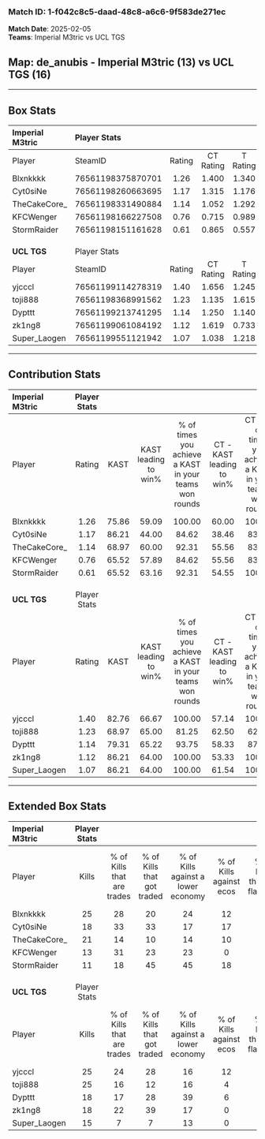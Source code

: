 ### Match ID: 1-f042c8c5-daad-48c8-a6c6-9f583de271ec  
**Match Date**: 2025-02-05  
**Teams**: Imperial M3tric vs UCL TGS  

## **Map**: de_anubis - Imperial M3tric (13) vs UCL TGS (16)  
---  

## Box Stats  

| **Imperial M3tric** | Player Stats      |        |           |          |       |      |       |         |        |      |     |
| :- | :- | :-: | :-: | :-: | :-: | :-: | :-: | :-: | :-: | :-: | :-: |
| Player              | SteamID           | Rating | CT Rating | T Rating | KAST  | ADR  | Kills | Assists | Deaths | K/D  | HS% |
| Blxnkkkk            | 76561198375870701 |  1.26  |   1.400   |  1.340   | 75.86 | 86.8 |  25   |    7    |   22   | 1.14 | 48  |
| Cyt0siNe            | 76561198260663695 |  1.17  |   1.315   |  1.176   | 86.21 | 73.9 |  18   |    5    |   17   | 1.06 | 61  |
| TheCakeCore_        | 76561198331490884 |  1.14  |   1.052   |  1.292   | 68.97 | 73.5 |  21   |    7    |   17   | 1.24 | 38  |
| KFCWenger           | 76561198166227508 |  0.76  |   0.715   |  0.989   | 65.52 | 63.8 |  13   |    9    |   22   | 0.59 | 46  |
| StormRaider         | 76561198151161628 |  0.61  |   0.865   |  0.557   | 65.52 | 44.7 |  11   |    7    |   23   | 0.48 | 54  |
|                     |                   |        |           |          |       |      |       |         |        |      |     |
|                     |                   |        |           |          |       |      |       |         |        |      |     |
|                     |                   |        |           |          |       |      |       |         |        |      |     |
| **UCL TGS**         | Player Stats      |        |           |          |       |      |       |         |        |      |     |
| Player              | SteamID           | Rating | CT Rating | T Rating | KAST  | ADR  | Kills | Assists | Deaths | K/D  | HS% |
| yjcccl              | 76561199114278319 |  1.40  |   1.656   |  1.245   | 82.76 | 84.1 |  25   |    4    |   16   | 1.56 | 52  |
| toji888             | 76561198368991562 |  1.23  |   1.135   |  1.615   | 68.97 | 81.1 |  25   |    4    |   19   | 1.32 | 28  |
| Dypttt              | 76561199213741295 |  1.14  |   1.250   |  1.140   | 79.31 | 82.6 |  18   |    9    |   18   | 1.00 | 27  |
| zk1ng8              | 76561199061084192 |  1.12  |   1.619   |  0.733   | 86.21 | 67.3 |  18   |    7    |   19   | 0.95 | 61  |
| Super_Laogen        | 76561199551121942 |  1.07  |   1.038   |  1.218   | 86.21 | 61.0 |  15   |    9    |   16   | 0.94 | 33  |
---  

## Contribution Stats  

| **Imperial M3tric** | Player Stats |       |                      |                                                        |                           |                                                             |                          |                                                            |
| :- | :-: | :-: | :-: | :-: | :-: | :-: | :-: | :-: |
| Player              |    Rating    | KAST  | KAST leading to win% | % of times you achieve a KAST in your teams won rounds | CT - KAST leading to win% | CT - % of times you achieve a KAST in your teams won rounds | T - KAST leading to win% | T - % of times you achieve a KAST in your teams won rounds |
| Blxnkkkk            |     1.26     | 75.86 |        59.09         |                         100.00                         |           60.00           |                           100.00                            |          58.33           |                           100.00                           |
| Cyt0siNe            |     1.17     | 86.21 |        44.00         |                         84.62                          |           38.46           |                            83.33                            |          50.00           |                           85.71                            |
| TheCakeCore_        |     1.14     | 68.97 |        60.00         |                         92.31                          |           55.56           |                            83.33                            |          63.64           |                           100.00                           |
| KFCWenger           |     0.76     | 65.52 |        57.89         |                         84.62                          |           55.56           |                            83.33                            |          60.00           |                           85.71                            |
| StormRaider         |     0.61     | 65.52 |        63.16         |                         92.31                          |           54.55           |                           100.00                            |          75.00           |                           85.71                            |
|                     |              |       |                      |                                                        |                           |                                                             |                          |                                                            |
|                     |              |       |                      |                                                        |                           |                                                             |                          |                                                            |
|                     |              |       |                      |                                                        |                           |                                                             |                          |                                                            |
| **UCL TGS**         | Player Stats |       |                      |                                                        |                           |                                                             |                          |                                                            |
| Player              |    Rating    | KAST  | KAST leading to win% | % of times you achieve a KAST in your teams won rounds | CT - KAST leading to win% | CT - % of times you achieve a KAST in your teams won rounds | T - KAST leading to win% | T - % of times you achieve a KAST in your teams won rounds |
| yjcccl              |     1.40     | 82.76 |        66.67         |                         100.00                         |           57.14           |                           100.00                            |          80.00           |                           100.00                           |
| toji888             |     1.23     | 68.97 |        65.00         |                         81.25                          |           62.50           |                            62.50                            |          66.67           |                           100.00                           |
| Dypttt              |     1.14     | 79.31 |        65.22         |                         93.75                          |           58.33           |                            87.50                            |          72.73           |                           100.00                           |
| zk1ng8              |     1.12     | 86.21 |        64.00         |                         100.00                         |           53.33           |                           100.00                            |          80.00           |                           100.00                           |
| Super_Laogen        |     1.07     | 86.21 |        64.00         |                         100.00                         |           61.54           |                           100.00                            |          66.67           |                           100.00                           |
---  

## Extended Box Stats  

| **Imperial M3tric** | Player Stats |                            |                            |                                    |                         |                              |                                 |        |                             |                                     |                          |                               |                            |
| :- | :-: | :-: | :-: | :-: | :-: | :-: | :-: | :-: | :-: | :-: | :-: | :-: | :-: |
| Player              |    Kills     | % of Kills that are trades | % of Kills that got traded | % of Kills against a lower economy | % of Kills against ecos | % of Kills that are flawless | % of Kills that are close duels | Deaths | % of Deaths that get traded | % of Deaths against a lower economy | % of Deaths against ecos | % of Deaths that are flawless | % of Deaths that are close |
| Blxnkkkk            |      25      |             28             |             20             |                 24                 |           12            |              60              |                4                |   22   |             27              |                  5                  |            5             |              59               |             5              |
| Cyt0siNe            |      18      |             33             |             33             |                 17                 |           17            |              78              |               11                |   17   |             24              |                 12                  |            12            |              35               |             6              |
| TheCakeCore_        |      21      |             14             |             10             |                 14                 |           10            |              67              |                5                |   17   |             12              |                  6                  |            6             |              82               |             0              |
| KFCWenger           |      13      |             31             |             23             |                 23                 |            0            |              62              |                8                |   22   |             23              |                 14                  |            9             |              64               |             9              |
| StormRaider         |      11      |             18             |             45             |                 45                 |           18            |              45              |                0                |   23   |             26              |                 17                  |            13            |              78               |             9              |
|                     |              |                            |                            |                                    |                         |                              |                                 |        |                             |                                     |                          |                               |                            |
|                     |              |                            |                            |                                    |                         |                              |                                 |        |                             |                                     |                          |                               |                            |
|                     |              |                            |                            |                                    |                         |                              |                                 |        |                             |                                     |                          |                               |                            |
| **UCL TGS**         | Player Stats |                            |                            |                                    |                         |                              |                                 |        |                             |                                     |                          |                               |                            |
| Player              |    Kills     | % of Kills that are trades | % of Kills that got traded | % of Kills against a lower economy | % of Kills against ecos | % of Kills that are flawless | % of Kills that are close duels | Deaths | % of Deaths that get traded | % of Deaths against a lower economy | % of Deaths against ecos | % of Deaths that are flawless | % of Deaths that are close |
| yjcccl              |      25      |             24             |             28             |                 16                 |           12            |              76              |                4                |   16   |             25              |                 19                  |            0             |              88               |             0              |
| toji888             |      25      |             16             |             12             |                 16                 |            4            |              76              |                0                |   19   |             37              |                 16                  |            0             |              74               |             5              |
| Dypttt              |      18      |             17             |             28             |                 39                 |            6            |              56              |                6                |   18   |             17              |                 17                  |            0             |              56               |             11             |
| zk1ng8              |      18      |             22             |             39             |                 17                 |            0            |              39              |               17                |   19   |             21              |                 21                  |            0             |              63               |             0              |
| Super_Laogen        |      15      |             7              |             7              |                 13                 |            0            |              60              |                7                |   16   |             19              |                 13                  |            0             |              44               |             13             |
